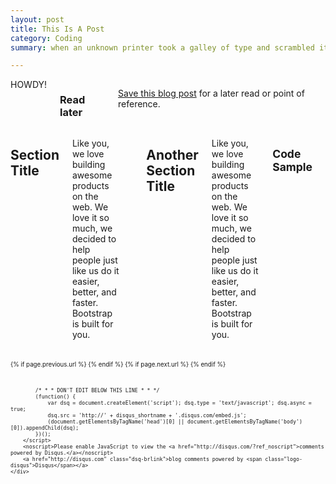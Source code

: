 ```yaml
---
layout: post
title: This Is A Post
category: Coding
summary: when an unknown printer took a galley of type and scrambled it to make a type specimen book

---
```


<div class="row">
	<div class="span3 columns">
	  HOWDY!
	  <h3>Read later</h3>
	  <p><a href="http://www.instapaper.com/hello2?url={{ page.url }}&title={{ page.title }}" title="Save {{ page.title }} to Instapaper" target="_blank">Save this blog post</a> for a later read or point of reference.</p>
	</div>
	<div class="span9 columns">
	  <h2>Section Title</h2>
	  <p>Like you, we love building awesome products on the web. We love it so much, we decided to help people just like us do it easier, better, and faster. Bootstrap is built for you.</p>  
	  <hr>
	  <h2>Another Section Title</h2>
	  <p>Like you, we love building awesome products on the web. We love it so much, we decided to help people just like us do it easier, better, and faster. Bootstrap is built for you.</p>
	  <h2><small>Code Sample<small></h2>
	  <script src="https://gist.github.com/1679055.js?file=NodeJsProxy"></script>	  
	  <hr>
	</div>
</div> 

<div class="row">
	<div class="span3 columns">&nbsp;</div>
	<div class="span9 column">
			<p class="pull-right">{% if page.previous.url %} <a href="{{page.previous.url}}" title="Previous Post: {{page.previous.title}}"><i class="icon-chevron-left"></i></a> 	{% endif %}   {% if page.next.url %} 	<a href="{{page.next.url}}" title="Next Post: {{page.next.title}}"><i class="icon-chevron-right"></i></a> 	{% endif %} </p>  
	</div>
</div>

<div class="row">
	<div class="span3 columns">&nbsp;</div>
    <div class="span9 columns">    
		
			/* * * DON'T EDIT BELOW THIS LINE * * */
			(function() {
				var dsq = document.createElement('script'); dsq.type = 'text/javascript'; dsq.async = true;
				dsq.src = 'http://' + disqus_shortname + '.disqus.com/embed.js';
				(document.getElementsByTagName('head')[0] || document.getElementsByTagName('body')[0]).appendChild(dsq);
			})();
		</script>
		<noscript>Please enable JavaScript to view the <a href="http://disqus.com/?ref_noscript">comments powered by Disqus.</a></noscript>
		<a href="http://disqus.com" class="dsq-brlink">blog comments powered by <span class="logo-disqus">Disqus</span></a>
	</div>
</div>

<!-- Twitter -->
<script>!function(d,s,id){var js,fjs=d.getElementsByTagName(s)[0];if(!d.getElementById(id)){js=d.createElement(s);js.id=id;js.src="//platform.twitter.com/widgets.js";fjs.parentNode.insertBefore(js,fjs);}}(document,"script","twitter-wjs");</script>
